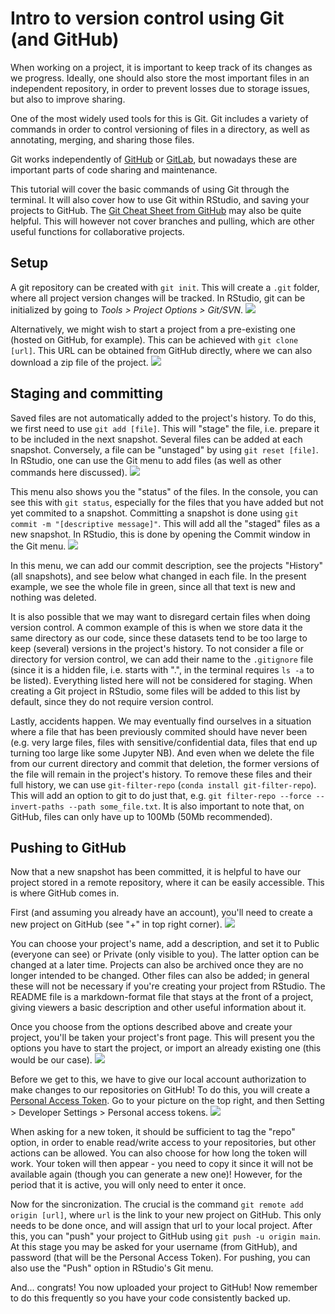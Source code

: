 # Intro to version control using Git (and GitHub)  

When working on a project, it is important to keep track of its changes as we progress. Ideally, one should also store the most important files in an independent repository, in order to prevent losses due to storage issues, but also to improve sharing.  

One of the most widely used tools for this is Git. Git includes a variety of commands in order to control versioning of files in a directory, as well as annotating, merging, and sharing those files.  

Git works independently of [GitHub](https://github.com/) or [GitLab](https://about.gitlab.com/), but nowadays these are important parts of code sharing and maintenance.  

This tutorial will cover the basic commands of using Git through the terminal. It will also cover how to use Git within RStudio, and saving your projects to GitHub. The [Git Cheat Sheet from GitHub](https://education.github.com/git-cheat-sheet-education.pdf) may also be quite helpful. This will however not cover branches and pulling, which are other useful functions for collaborative projects.  
  
  

## Setup

A git repository can be created with `git init`. This will create a `.git` folder, where all project version changes will be tracked. In RStudio, git can be initialized by going to *Tools > Project Options > Git/SVN*.  ![](./img/init_git_rstudio.png)  

Alternatively, we might wish to start a project from a pre-existing one (hosted on GitHub, for example). This can be achieved with `git clone [url]`. This URL can be obtained from GitHub directly, where we can also download a zip file of the project.  ![](./img/git_url.png)  
  

## Staging and committing

Saved files are not automatically added to the project's history. To do this, we first need to use `git add [file]`. This will "stage" the file, i.e. prepare it to be included in the next snapshot. Several files can be added at each snapshot. Conversely, a file can be "unstaged" by using `git reset [file]`. In RStudio, one can use the Git menu to add files (as well as other commands here discussed).  ![](./img/git_menu.png)  

This menu also shows you the "status" of the files. In the console, you can see this with `git status`, especially for the files that you have added but not yet commited to a snapshot. Committing a snapshot is done using `git commit -m "[descriptive message]"`. This will add all the "staged" files as a new snapshot. In RStudio, this is done by opening the Commit window in the Git menu.  ![](./img/git_commit.png)  

In this menu, we can add our commit description, see the projects "History" (all snapshots), and see below what changed in each file. In the present example, we see the whole file in green, since all that text is new and nothing was deleted.  

It is also possible that we may want to disregard certain files when doing version control. A common example of this is when we store data it the same directory as our code, since these datasets tend to be too large to keep (several) versions in the project's history. To not consider a file or directory for version control, we can add their name to the `.gitignore` file (since it is a hidden file, i.e. starts with ".", in the terminal requires `ls -a` to be listed). Everything listed here will not be considered for staging. When creating a Git project in RStudio, some files will be added to this list by default, since they do not require version control.  

Lastly, accidents happen. We may eventually find ourselves in a situation where a file that has been previously commited should have never been (e.g. very large files, files with sensitive/confidential data, files that end up turning too large like some Jupyter NB). And even when we delete the file from our current directory and commit that deletion, the former versions of the file will remain in the project's history. To remove these files and their full history, we can use `git-filter-repo` (`conda install git-filter-repo`). This will add an option to git to do just that, e.g. `git filter-repo --force --invert-paths --path some_file.txt`. It is also important to note that, on GitHub, files can only have up to 100Mb (50Mb recommended).   
  

## Pushing to GitHub

Now that a new snapshot has been committed, it is helpful to have our project stored in a remote repository, where it can be easily accessible. This is where GitHub comes in.  

First (and assuming you already have an account), you'll need to create a new project on GitHub (see "+" in top right corner).  ![](./img/new_proj_github.png)  

You can choose your project's name, add a description, and set it to Public (everyone can see) or Private (only visible to you). The latter option can be changed at a later time. Projects can also be archived once they are no longer intended to be changed. Other files can also be added; in general these will not be necessary if you're creating your project from RStudio. The README file is a markdown-format file that stays at the front of a project, giving viewers a basic description and other useful information about it.

Once you choose from the options described above and create your project, you'll be taken your project's front page. This will present you the options you have to start the project, or import an already existing one (this would be our case).  ![](./img/start_github.png)  

Before we get to this, we have to give our local account authorization to make changes to our repositories on GitHub! To do this, you will create a [Personal Access Token](https://docs.github.com/en/authentication/keeping-your-account-and-data-secure/creating-a-personal-access-token). Go to your picture on the top right, and then Setting > Developer Settings > Personal access tokens.  ![](./img/token_github.png)  

When asking for a new token, it should be sufficient to tag the "repo" option, in order to enable read/write access to your repositories, but other actions can be allowed. You can also choose for how long the token will work. Your token will then appear - you need to copy it since it will not be available again (though you can generate a new one)! However, for the period that it is active, you will only need to enter it once.

Now for the sincronization. The crucial is the command `git remote add origin [url]`, where `url` is the link to your new project on GitHub. This only needs to be done once, and will assign that url to your local project. After this, you can "push" your project to GitHub using `git push -u origin main`. At this stage you may be asked for your username (from GitHub), and password (that will be the Personal Access Token). For pushing, you can also use the "Push" option in RStudio's Git menu.  

And... congrats! You now uploaded your project to GitHub! Now remember to do this frequently so you have your code consistently backed up.




